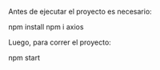 Antes de ejecutar el proyecto es necesario:

npm install
npm i axios

Luego, para correr el proyecto:

npm start

